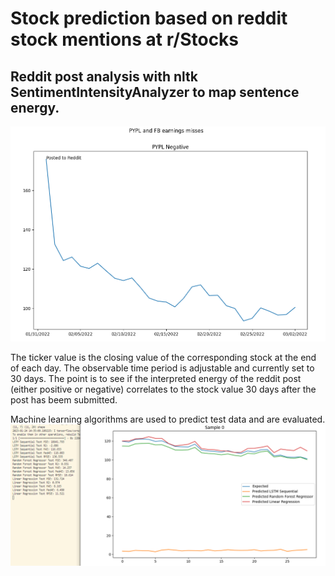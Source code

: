# Stock prediction based on reddit stock mentions at r/Stocks
## Reddit post analysis with nltk SentimentIntensityAnalyzer to map sentence energy.


![plot](./images/plot_example_1.png)

The ticker value is the closing value of the corresponding stock at the end of each day. The observable time period is adjustable and currently set to 30 days. The point is to see if the interpreted energy of the reddit post (either positive or negative) correlates to the stock value 30 days after the post has beem submitted.

Machine learning algorithms are used to predict test data and are evaluated.
![plot](./images/Model_comaprison_240123.PNG)